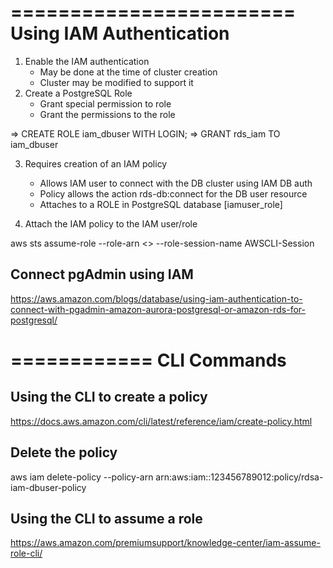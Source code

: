 ========================
Using IAM Authentication
========================
1. Enable the IAM authentication
    * May be done at the time of cluster creation
    * Cluster may be modified to support it
2. Create a PostgreSQL Role
    * Grant special permission to role 
    * Grant the permissions to the role

=> CREATE ROLE iam_dbuser WITH LOGIN;
=> GRANT rds_iam TO iam_dbuser

3. Requires creation of an IAM policy 
    * Allows IAM user to connect with the DB cluster using IAM DB auth
    * Policy allows the action   rds-db:connect for the DB user resource
    * Attaches to a ROLE in PostgreSQL database [iamuser_role]



4. Attach the IAM policy to the IAM user/role

aws sts assume-role --role-arn <<Copy paste role arn>>  --role-session-name AWSCLI-Session



Connect pgAdmin using IAM 
-------------------------
https://aws.amazon.com/blogs/database/using-iam-authentication-to-connect-with-pgadmin-amazon-aurora-postgresql-or-amazon-rds-for-postgresql/

============
CLI Commands
============

Using the CLI to create a policy
--------------------------------
https://docs.aws.amazon.com/cli/latest/reference/iam/create-policy.html


Delete the policy
-----------------
aws iam delete-policy --policy-arn arn:aws:iam::123456789012:policy/rdsa-iam-dbuser-policy


Using the CLI to assume a role
------------------------------
https://aws.amazon.com/premiumsupport/knowledge-center/iam-assume-role-cli/

